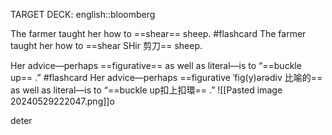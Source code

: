 TARGET DECK: english::bloomberg

The farmer taught her how to ==shear== sheep. #flashcard 
The farmer taught her how to ==shear SHir 剪刀== sheep.

Her advice—perhaps ==figurative== as well as literal—is to “==buckle up== .” #flashcard 
Her advice—perhaps ==figurative ˈfiɡ(y)ərədiv 比喻的== as well as literal—is to “==buckle up扣上扣環== .”
![[Pasted image 20240529222047.png]]o

deter 
